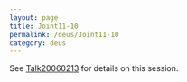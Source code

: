 ```yaml
---
layout: page
title: Joint11-10
permalink: /deus/Joint11-10
category: deus
---
```

See [Talk20060213](Talk20060213) for details on this session.

